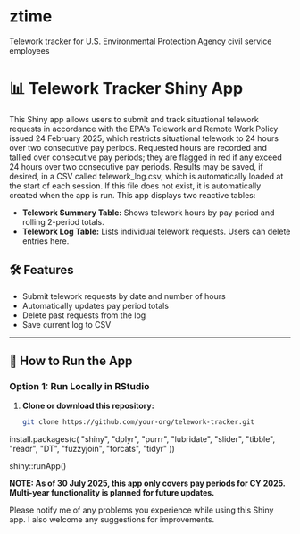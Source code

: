 # ztime
Telework tracker for U.S. Environmental Protection Agency civil service employees
# 📊 Telework Tracker Shiny App

This Shiny app allows users to submit and track situational telework requests in accordance with the EPA's Telework and Remote Work Policy issued 24 February 2025, which restricts situational telework to 24 hours over two consecutive pay periods. Requested hours are recorded and tallied over consecutive pay periods; they are flagged in red if any exceed 24 hours over two consecutive pay periods. Results may be saved, if desired, in a CSV called telework_log.csv, which is automatically loaded at the start of each session. If this file does not exist, it is automatically created when the app is run. 
This app displays two reactive tables:
- **Telework Summary Table:** Shows telework hours by pay period and rolling 2-period totals.
- **Telework Log Table:** Lists individual telework requests. Users can delete entries here.

## 🛠 Features
- Submit telework requests by date and number of hours
- Automatically updates pay period totals
- Delete past requests from the log
- Save current log to CSV

---

## 🚀 How to Run the App

### Option 1: Run Locally in RStudio
1. **Clone or download this repository:**
   ```bash
   git clone https://github.com/your-org/telework-tracker.git

install.packages(c(
  "shiny", "dplyr", "purrr", "lubridate", "slider", "tibble",
  "readr", "DT", "fuzzyjoin", "forcats", "tidyr"
))

shiny::runApp()

**NOTE: As of 30 July 2025, this app only covers pay periods for CY 2025. Multi-year functionality is planned for future updates.**

Please notify me of any problems you experience while using this Shiny app. I also welcome any suggestions for improvements. 
